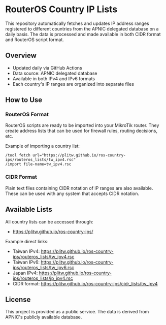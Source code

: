 # RouterOS Country IP Lists

This repository automatically fetches and updates IP address ranges registered to different countries from the APNIC delegated database on a daily basis. The data is processed and made available in both CIDR format and RouterOS script format.

## Overview

- Updated daily via GitHub Actions
- Data source: APNIC delegated database
- Available in both IPv4 and IPv6 formats
- Each country's IP ranges are organized into separate files

## How to Use

### RouterOS Format

RouterOS scripts are ready to be imported into your MikroTik router. They create address lists that can be used for firewall rules, routing decisions, etc.

Example of importing a country list:

```
/tool fetch url="https://plitw.github.io/ros-country-ips/routeros_lists/tw_ipv4.rsc"
/import file-name=tw_ipv4.rsc
```

### CIDR Format

Plain text files containing CIDR notation of IP ranges are also available. These can be used with any system that accepts CIDR notation.

## Available Lists

All country lists can be accessed through:
- https://plitw.github.io/ros-country-ips/

Example direct links:
- Taiwan IPv4: https://plitw.github.io/ros-country-ips/routeros_lists/tw_ipv4.rsc
- Taiwan IPv6: https://plitw.github.io/ros-country-ips/routeros_lists/tw_ipv6.rsc
- Japan IPv4: https://plitw.github.io/ros-country-ips/routeros_lists/jp_ipv4.rsc
- CIDR format: https://plitw.github.io/ros-country-ips/cidr_lists/tw_ipv4


## License

This project is provided as a public service. The data is derived from APNIC's publicly available database. 